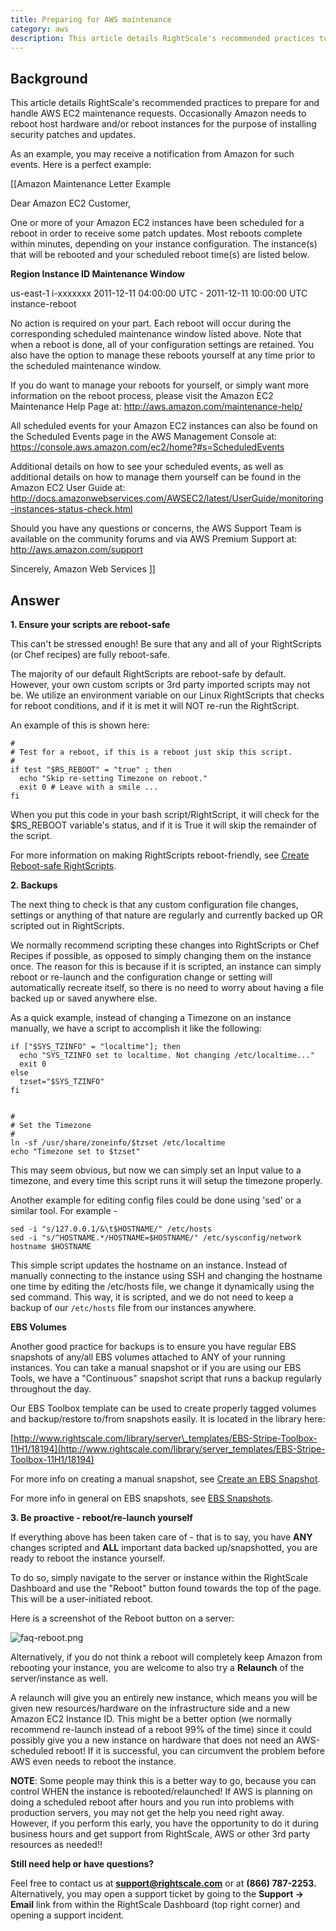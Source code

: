 ```yaml
---
title: Preparing for AWS maintenance
category: aws
description: This article details RightScale's recommended practices to prepare for and handle AWS EC2 maintenance requests.
---
```


## Background

This article details RightScale's recommended practices to prepare for and handle AWS EC2 maintenance requests. Occasionally Amazon needs to reboot host hardware and/or reboot instances for the purpose of installing security patches and updates.

As an example, you may receive a notification from Amazon for such events. Here is a perfect example:

[[Amazon Maintenance Letter Example

Dear Amazon EC2 Customer,


One or more of your Amazon EC2 instances have been scheduled for a reboot in order to receive some patch updates. Most reboots complete within minutes, depending on your instance configuration. The instance(s) that will be rebooted and your scheduled reboot time(s) are listed below.


**Region Instance ID Maintenance Window**

us-east-1 i-xxxxxxx 2011-12-11 04:00:00 UTC - 2011-12-11 10:00:00 UTC instance-reboot

No action is required on your part. Each reboot will occur during the corresponding scheduled maintenance window listed above. Note that when a reboot is done, all of your configuration settings are retained. You also have the option to manage these reboots yourself at any time prior to the scheduled maintenance window.

If you do want to manage your reboots for yourself, or simply want more information on the reboot process, please visit the Amazon EC2 Maintenance Help Page at: http://aws.amazon.com/maintenance-help/

All scheduled events for your Amazon EC2 instances can also be found on the Scheduled Events page in the AWS Management Console at:
https://console.aws.amazon.com/ec2/home?#s=ScheduledEvents

Additional details on how to see your scheduled events, as well as additional details on how to manage them yourself can be found in the Amazon EC2 User Guide at: http://docs.amazonwebservices.com/AWSEC2/latest/UserGuide/monitoring-instances-status-check.html

Should you have any questions or concerns, the AWS Support Team is available on the community forums and via AWS Premium Support at:
http://aws.amazon.com/support

Sincerely,
Amazon Web Services
]]

## Answer

**1. Ensure your scripts are reboot-safe**

This can't be stressed enough! Be sure that any and all of your RightScripts (or Chef recipes) are fully reboot-safe.

The majority of our default RightScripts are reboot-safe by default.&nbsp; However, your own custom scripts or 3rd party imported scripts may not be. We utilize an environment variable on our Linux RightScripts that checks for reboot conditions, and if it is met it will NOT re-run the RightScript.

An example of this is shown here:

~~~
#
# Test for a reboot, if this is a reboot just skip this script.
#
if test "$RS_REBOOT" = "true" ; then
  echo "Skip re-setting Timezone on reboot."
  exit 0 # Leave with a smile ...
fi
~~~

When you put this code in your bash script/RightScript, it will check for the $RS\_REBOOT variable's status, and if it is True it will skip the remainder of the script.

For more information on making RightScripts reboot-friendly, see [Create Reboot-safe RightScripts](http://support.rightscale.com/12-Guides/Dashboard_Users_Guide/Design/RightScripts/Actions/Create_Reboot-safe_RightScripts).

**2. Backups**

The next thing to check is that any custom configuration file changes, settings or anything of that nature are regularly and currently backed up OR scripted out in RightScripts.

We normally recommend scripting these changes into RightScripts or Chef Recipes if possible, as opposed to simply changing them on the instance once. The reason for this is because if it is scripted, an instance can simply reboot or re-launch and the configuration change or setting will automatically recreate itself, so there is no need to worry about having a file backed up or saved anywhere else.

As a quick example, instead of changing a Timezone on an instance manually, we have a script to accomplish it like the following:

~~~
if ["$SYS_TZINFO" = "localtime"]; then
  echo "SYS_TZINFO set to localtime. Not changing /etc/localtime..."
  exit 0
else
  tzset="$SYS_TZINFO"
fi


#
# Set the Timezone
#
ln -sf /usr/share/zoneinfo/$tzset /etc/localtime
echo "Timezone set to $tzset"
~~~

This may seem obvious, but now we can simply set an Input value to a timezone, and every time this script runs it will setup the timezone properly.

Another example for editing config files could be done using 'sed' or a similar tool. For example -

~~~
sed -i "s/127.0.0.1/&\t$HOSTNAME/" /etc/hosts
sed -i "s/^HOSTNAME.*/HOSTNAME=$HOSTNAME/" /etc/sysconfig/network
hostname $HOSTNAME
~~~

This simple script updates the hostname on an instance. Instead of manually connecting to the instance using SSH and changing the hostname one time by editing the /etc/hosts file, we change it dynamically using the sed command. This way, it is scripted, and we do not need to keep a backup of our `/etc/hosts` file from our instances anywhere.

**EBS Volumes**

Another good practice for backups is to ensure you have regular EBS snapshots of any/all EBS volumes attached to ANY of your running instances. You can take a manual snapshot or if you are using our EBS Tools, we have a "Continuous" snapshot script that runs a backup regularly throughout the day.

Our EBS Toolbox template can be used to create properly tagged volumes and backup/restore to/from snapshots easily. It is located in the library here:

[http://www.rightscale.com/library/server\_templates/EBS-Stripe-Toolbox-11H1/18194](http://www.rightscale.com/library/server_templates/EBS-Stripe-Toolbox-11H1/18194)

For more info on creating a manual snapshot, see [Create an EBS Snapshot](http://support.rightscale.com/12-Guides/Dashboard_Users_Guide/Clouds/AWS_Regions/EBS_Snapshots/Actions/Create_an_EBS_Snapshot).

For more info in general on EBS snapshots, see [EBS Snapshots](http://support.rightscale.com/12-Guides/Dashboard_Users_Guide/Clouds/AWS_Regions/EBS_Snapshots).

**3. Be proactive - reboot/re-launch yourself**

If everything above has been taken care of - that is to say, you have **ANY** changes scripted and **ALL** important data backed up/snapshotted, you are ready to reboot the instance yourself.

To do so, simply navigate to the server or instance within the RightScale Dashboard and use the "Reboot" button found towards the top of the page. This will be a user-initiated reboot.

Here is a screenshot of the Reboot button on a server:

![faq-reboot.png](/img/faq-reboot.png)

Alternatively, if you do not think a reboot will completely keep Amazon from rebooting your instance, you are welcome to also try a **Relaunch** of the server/instance as well.

A relaunch will give you an entirely new instance, which means you will be given new resources/hardware on the infrastructure side and a new Amazon EC2 Instance ID. This might be a better option (we normally recommend re-launch instead of a reboot 99% of the time) since it could possibly give you a new instance on hardware that does not need an AWS-scheduled reboot! If it is successful, you can circumvent the problem before AWS even needs to reboot the instance.

**NOTE**: Some people may think this is a better way to go, because you can control WHEN the instance is rebooted/relaunched! If AWS is planning on doing a scheduled reboot after hours and you run into problems with production servers, you may not get the help you need right away. However, if you perform this early, you have the opportunity to do it during business hours and get support from RightScale, AWS or other 3rd party resources as needed!!

**Still need help or have questions?**

Feel free to contact us at **[support@rightscale.com](mailto:support@rightscale.com)** or at **(866) 787-2253.** Alternatively, you may open a support ticket by going to the **Support -> Email** link from within the RightScale Dashboard (top right corner) and opening a support incident.

